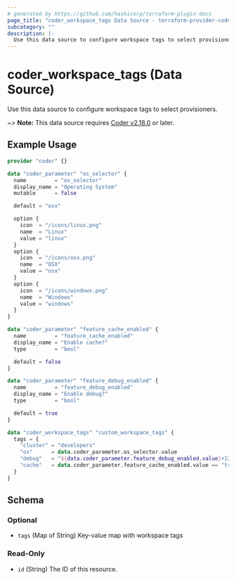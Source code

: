 ```yaml
---
# generated by https://github.com/hashicorp/terraform-plugin-docs
page_title: "coder_workspace_tags Data Source - terraform-provider-coder"
subcategory: ""
description: |-
  Use this data source to configure workspace tags to select provisioners.
---
```


# coder_workspace_tags (Data Source)

Use this data source to configure workspace tags to select provisioners.

~> **Note:** This data source requires [Coder v2.18.0](https://github.com/coder/coder/releases/tag/v2.18.0) or later.

## Example Usage

```terraform
provider "coder" {}

data "coder_parameter" "os_selector" {
  name         = "os_selector"
  display_name = "Operating System"
  mutable      = false

  default = "osx"

  option {
    icon  = "/icons/linux.png"
    name  = "Linux"
    value = "linux"
  }
  option {
    icon  = "/icons/osx.png"
    name  = "OSX"
    value = "osx"
  }
  option {
    icon  = "/icons/windows.png"
    name  = "Windows"
    value = "windows"
  }
}

data "coder_parameter" "feature_cache_enabled" {
  name         = "feature_cache_enabled"
  display_name = "Enable cache?"
  type         = "bool"

  default = false
}

data "coder_parameter" "feature_debug_enabled" {
  name         = "feature_debug_enabled"
  display_name = "Enable debug?"
  type         = "bool"

  default = true
}

data "coder_workspace_tags" "custom_workspace_tags" {
  tags = {
    "cluster" = "developers"
    "os"      = data.coder_parameter.os_selector.value
    "debug"   = "${data.coder_parameter.feature_debug_enabled.value}+12345"
    "cache"   = data.coder_parameter.feature_cache_enabled.value == "true" ? "nix-with-cache" : "no-cache"
  }
}
```

<!-- schema generated by tfplugindocs -->
## Schema

### Optional

- `tags` (Map of String) Key-value map with workspace tags

### Read-Only

- `id` (String) The ID of this resource.
